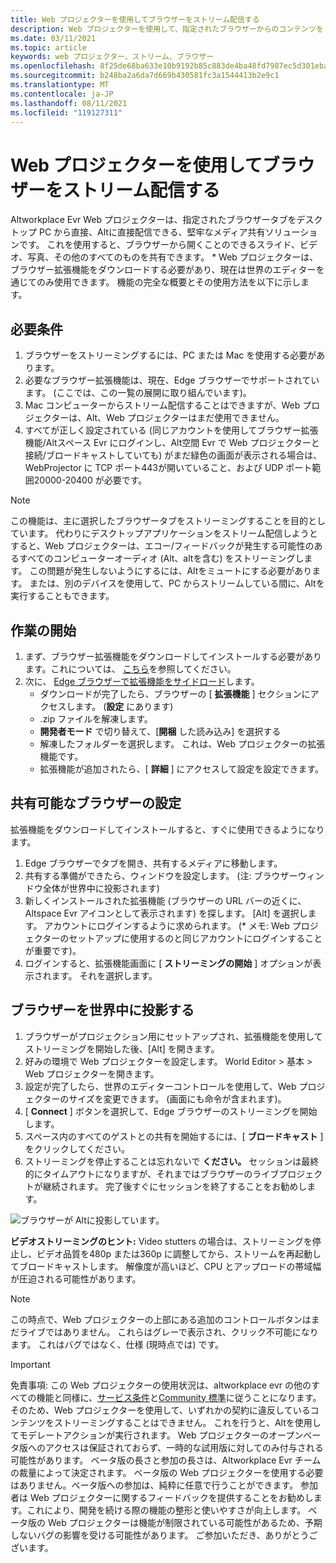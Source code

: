 ```yaml
---
title: Web プロジェクターを使用してブラウザーをストリーム配信する
description: Web プロジェクターを使用して、指定されたブラウザーからのコンテンツを Altのエクスペリエンスにストリーミングする方法について説明します。
ms.date: 03/11/2021
ms.topic: article
keywords: web プロジェクター、ストリーム、ブラウザー
ms.openlocfilehash: 8f25de68ba633e10b9192b85c883de4ba48fd7987ec5d301ebac8443982a1a55
ms.sourcegitcommit: b248ba2a6da7d669b430581fc3a1544413b2e9c1
ms.translationtype: MT
ms.contentlocale: ja-JP
ms.lasthandoff: 08/11/2021
ms.locfileid: "119127311"
---
```

# <a name="using-the-web-projector-to-stream-a-browser"></a>Web プロジェクターを使用してブラウザーをストリーム配信する

Altworkplace Evr Web プロジェクターは、指定されたブラウザータブをデスクトップ PC から直接、Altに直接配信できる、堅牢なメディア共有ソリューションです。 これを使用すると、ブラウザーから開くことのできるスライド、ビデオ、写真、その他のすべてのものを共有できます。 * Web プロジェクターは、ブラウザー拡張機能をダウンロードする必要があり、現在は世界のエディターを通じてのみ使用できます。 機能の完全な概要とその使用方法を以下に示します。

## <a name="requirements"></a>必要条件

1. ブラウザーをストリーミングするには、PC または Mac を使用する必要があります。
2. 必要なブラウザー拡張機能は、現在、Edge ブラウザーでサポートされています。 (ここでは、この一覧の展開に取り組んでいます)。
3. Mac コンピューターからストリーム配信することはできますが、Web プロジェクターは、Alt、Web プロジェクターはまだ使用できません。
4. すべてが正しく設定されている (同じアカウントを使用してブラウザー拡張機能/Altスペース Evr にログインし、Alt空間 Evr で Web プロジェクターと接続/ブロードキャストしていても) がまだ緑色の画面が表示される場合は、WebProjector に TCP ポート443が開いていること、および UDP ポート範囲20000-20400 が必要です。

> [!NOTE]
> この機能は、主に選択したブラウザータブをストリーミングすることを目的としています。 代わりにデスクトップアプリケーションをストリーム配信しようとすると、Web プロジェクターは、エコー/フィードバックが発生する可能性のあるすべてのコンピューターオーディオ (Alt、altを含む) をストリーミングします。 この問題が発生しないようにするには、Altをミュートにする必要があります。 または、別のデバイスを使用して、PC からストリームしている間に、Altを実行することもできます。

## <a name="getting-started"></a>作業の開始

1. まず、ブラウザー拡張機能をダウンロードしてインストールする必要があります。これについては、 [こちら](https://account.altvr.com/web_projector)を参照してください。
2. 次に、 [Edge ブラウザーで拡張機能をサイドロード](https://docs.microsoft.com/microsoft-edge/extensions-chromium/getting-started/extension-sideloading)します。
    * ダウンロードが完了したら、ブラウザーの [ **拡張機能** ] セクションにアクセスします。 (**設定** にあります)
    * .zip ファイルを解凍します。
    * **開発者モード** で切り替えて、[**開梱** した読み込み] を選択する
    * 解凍したフォルダーを選択します。 これは、Web プロジェクターの拡張機能です。
    * 拡張機能が追加されたら、[ **詳細** ] にアクセスして設定を設定できます。

## <a name="setting-up-a-shareable-browser"></a>共有可能なブラウザーの設定

拡張機能をダウンロードしてインストールすると、すぐに使用できるようになります。

1. Edge ブラウザーでタブを開き、共有するメディアに移動します。
2. 共有する準備ができたら、ウィンドウを設定します。 (注: ブラウザーウィンドウ全体が世界中に投影されます)
3. 新しくインストールされた拡張機能 (ブラウザーの URL バーの近くに、Altspace Evr アイコンとして表示されます) を探します。 [Alt] を選択します。 アカウントにログインするように求められます。 (* メモ: Web プロジェクターのセットアップに使用するのと同じアカウントにログインすることが重要です)。
4. ログインすると、拡張機能画面に [ **ストリーミングの開始** ] オプションが表示されます。 それを選択します。

## <a name="projecting-your-browser-in-world"></a>ブラウザーを世界中に投影する

1. ブラウザーがプロジェクション用にセットアップされ、拡張機能を使用してストリーミングを開始した後、[Alt] を開きます。
2. 好みの環境で Web プロジェクターを設定します。 World Editor > 基本 > Web プロジェクターを開きます。
3. 設定が完了したら、世界のエディターコントロールを使用して、Web プロジェクターのサイズを変更できます。 (画面にも命令が含まれます)。
4. [ **Connect** ] ボタンを選択して、Edge ブラウザーのストリーミングを開始します。
5. スペース内のすべてのゲストとの共有を開始するには、[ **ブロードキャスト** ] をクリックしてください。
6. ストリーミングを停止することは忘れないで **ください。** セッションは最終的にタイムアウトになりますが、それまではブラウザーのライブプロジェクトが継続されます。 完了後すぐにセッションを終了することをお勧めします。

![ブラウザーが Altに投影しています。](images/web-project-img-01.png)

**ビデオストリーミングのヒント:** Video stutters の場合は、ストリーミングを停止し、ビデオ品質を480p または360p に調整してから、ストリームを再起動してブロードキャストします。 解像度が高いほど、CPU とアップロードの帯域幅が圧迫される可能性があります。

> [!NOTE]
> この時点で、Web プロジェクターの上部にある追加のコントロールボタンはまだライブではありません。 これらはグレーで表示され、クリック不可能になります。 これはバグではなく、仕様 (現時点では) です。

> [!IMPORTANT]
> 免責事項: この Web プロジェクターの使用状況は、altworkplace evr の他のすべての機能と同様に、[サービス条件](../community/terms-of-service.md)と[Community 標準](../community/community-standards.md)に従うことになります。 そのため、Web プロジェクターを使用して、いずれかの契約に違反しているコンテンツをストリーミングすることはできません。 これを行うと、Altを使用してモデレートアクションが実行されます。 Web プロジェクターのオープンベータ版へのアクセスは保証されておらず、一時的な試用版に対してのみ付与される可能性があります。 ベータ版の長さと参加の長さは、Altworkplace Evr チームの裁量によって決定されます。 ベータ版の Web プロジェクターを使用する必要はありません。ベータ版への参加は、純粋に任意で行うことができます。 参加者は Web プロジェクターに関するフィードバックを提供することをお勧めします。これにより、開発を続ける際の機能の整形と使いやすさが向上します。 ベータ版の Web プロジェクターは機能が制限されている可能性があるため、予期しないバグの影響を受ける可能性があります。 ご参加いただき、ありがとうございます。
